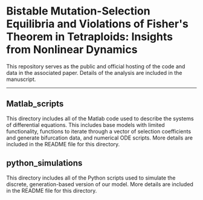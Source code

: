 # Bistable Mutation-Selection Equilibria and Violations of Fisher's Theorem in Tetraploids: Insights from Nonlinear Dynamics

This repository serves as the public and official hosting of the code and data in the associated paper. Details of the analysis are included in the manuscript. 

---

## Matlab_scripts

This directory includes all of the Matlab code used to describe the systems of differential equations. This includes base models with limited functionality, functions to iterate through a vector of selection coefficients and generate bifurcation data, and numerical ODE scripts. More details are included in the README file for this directory. 

## python_simulations

This directory includes all of the Python scripts used to simulate the discrete, generation-based version of our model. More details are included in the README file for this directory. 
